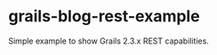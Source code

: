 grails-blog-rest-example
========================

Simple example to show Grails 2.3.x REST capabilities.

